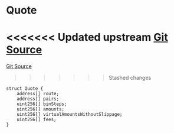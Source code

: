 # Quote
<<<<<<< Updated upstream
[Git Source](https://github.com/Stake-for-Ukraine/sfu-savax/blob/eca56343487ca867355097dbb6758c96361fe876/src/interfaces/ILBQuoter.sol)
=======
[Git Source](https://github.com/Stake-for-Ukraine/sfu-savax/blob/855c70d84d498aafbcd341621f3e2d0d874da8ba/src/interfaces/ILBQuoter.sol)
>>>>>>> Stashed changes


```solidity
struct Quote {
    address[] route;
    address[] pairs;
    uint256[] binSteps;
    uint256[] amounts;
    uint256[] virtualAmountsWithoutSlippage;
    uint256[] fees;
}
```

